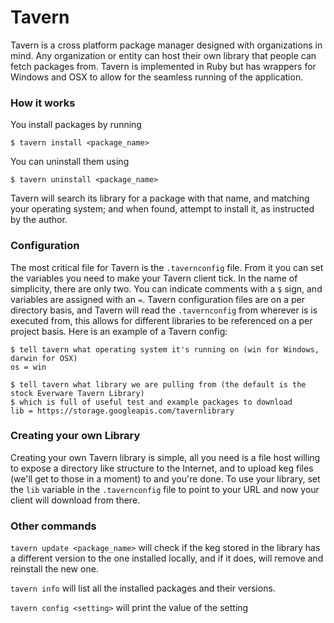# Tavern

Tavern is a cross platform package manager designed with organizations in mind. Any organization or entity can host their own library that people can fetch packages from. Tavern is implemented in Ruby but has wrappers for Windows and OSX to allow for the seamless running of the application.

### How it works
You install packages by running

```
$ tavern install <package_name>
```

You can uninstall them using

```
$ tavern uninstall <package_name>
```

Tavern will search its library for a package with that name, and matching your operating system; and when found, attempt to install it, as instructed by the author.

### Configuration

The most critical file for Tavern is the `.tavernconfig` file. From it you can set the variables you need to make your Tavern client tick. In the name of simplicity, there are only two. You can indicate comments with a `$` sign, and variables are assigned with an `=`. Tavern configuration files are on a per directory basis, and Tavern will read the `.tavernconfig` from wherever is is executed from, this allows for different libraries to be referenced on a per project basis. Here is an example of a Tavern config:

```
$ tell tavern what operating system it's running on (win for Windows, darwin for OSX)
os = win

$ tell tavern what library we are pulling from (the default is the stock Everware Tavern Library)
$ which is full of useful test and example packages to download
lib = https://storage.googleapis.com/tavernlibrary
```

### Creating your own Library
Creating your own Tavern library is simple, all you need is a file host willing to expose a directory like structure to the Internet, and to upload keg files (we'll get to those in a moment) to and you're done. To use your library, set the `lib` variable in the `.tavernconfig` file to point to your URL and now your client will download from there.

### Other commands
`tavern update <package_name>` will check if the keg stored in the library has a different version to the one installed locally, and if it does, will remove and reinstall the new one.

`tavern info` will list all the installed packages and their versions.

`tavern config <setting>` will print the value of the setting

